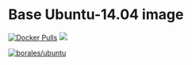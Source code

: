 # Base Ubuntu-14.04 image

[![Docker Pulls](https://img.shields.io/docker/pulls/borales/ubuntu.svg)]() [![](https://badge.imagelayers.io/borales/ubuntu:latest.svg)](https://imagelayers.io/?images=borales/ubuntu:latest 'borales/ubuntu')

[![borales/ubuntu](http://dockeri.co/image/borales/ubuntu)](https://hub.docker.com/r/borales/ubuntu/)
